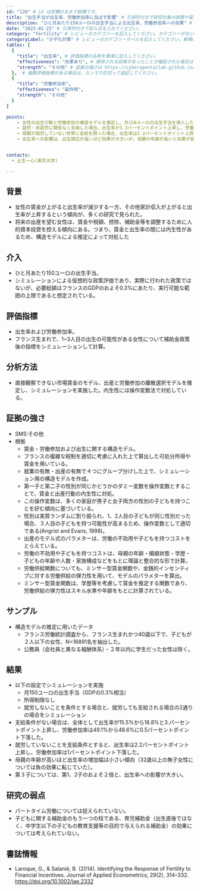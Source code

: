 ```yaml
---
id: "126" # id は空欄のままで結構です。
title: "出生手当が出生率、労働参加率に及ぼす影響" # 引用符付きで研究対象の政策や変数を端的に示す名称を記入してください。
description: "ひと月あたり150ユーロの出生手当による出生率、労働参加率への効果" # 引用符付きで一文以内で政策の簡単な概要を記入してください。
date: "2023-01-23" # 引用符付きで記入日を入れてください。
category: "fertility" # レビューのカテゴリーを記入してください。カテゴリーがない場合は新規で作成してください。その際、カテゴリを端的に示す英単語を選んでください。
categoryLabel: "少子化対策" # レビューのカテゴリーラベルを記入してください。新規の場合はカテゴリを端的に示す名称を選んでください。
tables: [
  {
    "title": "出生率", # 評価指標の名称を簡潔に記入してください。
    "effectiveness": "効果あり", # 期待される効果があったことが確認された場合は"効果あり"、期待される効果がなかったり、逆効果だったことが確認された場合は"効果なし"、状況によって効果があったりなかったりする場合は"ミックス"、検出力不足や研究の不備によって結論が出せない場合は"不明" としてください。
    "strength": "その他" # 証拠の強さは https://cyberagentailab.github.io/EBPMDB/sms を参照してください。
  },  # 複数評価指標がある場合は、カンマで区切って追記してください。
  {
    "title": "労働参加率",
    "effectiveness": "副作用",
    "strength": "その他"
  }
]

points:
    - 女性の出生行動と労働参加の構造モデルを推定し、月150ユーロの出生手当を導入した際の効果についてシミュレーションを実施。
    - 就労・非就労に関係なく支給した場合、出生率が3.3パーセントポイント上昇し、労働参加率は0.5パーセントポイント減少する試算となった。
    - 母親が就労していない世帯に支給を限った場合、出生率は2.2パーセントポイント上昇し、労働参加率は1パーセントポイント減少する試算となった。
    - 出生率への影響は、出生順位が高いほど効果が大きいが、母親の年齢が高いと効果が弱まる傾向にあった。


contacts:
  - 土生一心(東京大学)

---
```


## 背景 
- 女性の賃金が上がると出生率が減少する一方、その他家計収入が上がると出生率が上昇するという傾向が、多くの研究で見られた。
- 将来の出産を望む女性は、賃金や税額、控除、補助金等を調整するために人的資本投資を控える傾向にある。つまり、賃金と出生率の間には内生性があるため、構造モデルによる推定によって対処した


## 介入
- ひと月あたり150ユーロの出生手当。
- シミュレーションによる仮想的な政策評価であり、実際に行われた政策ではないが、必要総額はフランスのGDPのおよそ0.3%にあたり、実行可能な範囲の上限であると想定されている。


## 評価指標
- 出生率および労働参加率。
- フランス生まれで、1~3人目の出生の可能性がある女性について補助金政策後の指標をシミュレーションして計算。

## 分析方法
- 直接観察できない市場賃金のモデル、出産と労働参加の離散選択モデルを推定し、シミュレーションを実施した。内生性には操作変数法で対処している。

## 証拠の強さ
- SMS:その他
- 根拠 
    - 賃金・労働参加および出生に関する構造モデル。
    - フランスの複雑な税制を適切に考慮に入れた上で算出した可処分所得や賃金を用いている。
    - 就業の有無・出産の有無で４つにグループ分けした上で、シミュレーション用の構造モデルを作成。
    - 第一子と第二子の性別が同じかどうかのダミー変数を操作変数とすることで、賃金と出産行動の内生性に対処。
    - この操作変数は、多くの家庭が男子と女子両方の性別の子どもを持つことを好む傾向に基づいている。
    - 性別は実質ランダムに割り振られ、1、2人目の子どもが同じ性別だった場合、３人目の子どもを持つ可能性が高まるため、操作変数として適切である(Angrist and Evans, 1998)。
    - 出産のモデル式のパラメターは、労働の不効用や子どもを持つコストをとらえている。
    - 労働の不効用や子どもを持つコストは、母親の年齢・婚姻状態・学歴・子どもの年齢や人数・家族構成などをもとに理論と整合的な形で計算。
    - 労働供給関数についても、ミンサー型賃金関数や、金銭的インセンティブに対する労働供給の弾力性を用いて、モデルのパラメターを算出。
    - ミンサー型賃金関数は、学歴等を考慮して賃金を推定する関数であり、労働供給の弾力性はスキル水準や年齢をもとに計算されている。

## サンプル
- 構造モデルの推定に用いたデータ
    - フランス労働統計調査から、フランス生まれかつ40歳以下で、子どもが２人以下の女性、N=16891名を抽出した。
    - 公務員（会社員と異なる報酬体系）・２年以内に学生だった女性は除く。


## 結果
- 以下の設定でシミュレーションを実施
   - 月150ユーロの出生手当（GDPの0.3%相当）
   - 所得制限なし
   - 就労しないことを条件とする場合と、就労しても支給される場合の2通りの場合をシミュレーション
- 支給条件がない場合は、全体として出生率が15.5%から18.8%と3.パーセントポイント上昇し、労働参加率は49.1%から48.6%に0.5パーセントポイント下落した。
- 就労していないことを支給条件とすると、出生率は2.2パーセントポイント上昇し、労働参加率は1パーセントポイント下落した。
- 母親の年齢が高いほど出生率の増加幅は小さい傾向（32歳以上の無子女性については負の効果に転じていた）。
- 第３子については、第1、2子のおよそ２倍と、出生率への影響が大きい。

## 研究の弱点
- パートタイム労働については捉えられていない。
- 子どもに関する補助金のもう一つの柱である、育児補助金（出生直後ではなく、中学生以下の子どもの教育支援等の目的で与えられる補助金）の効果については考えられていない。


## 書誌情報
- Laroque, G., & Salanié, B. (2014). Identifying the Response of Fertility to Financial Incentives. Journal of Applied Econometrics, 29(2), 314–332. https://doi.org/10.1002/jae.2332
